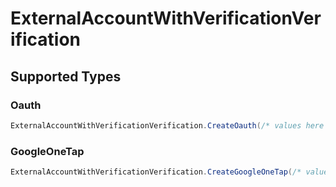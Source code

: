 # ExternalAccountWithVerificationVerification


## Supported Types

### Oauth

```csharp
ExternalAccountWithVerificationVerification.CreateOauth(/* values here */);
```

### GoogleOneTap

```csharp
ExternalAccountWithVerificationVerification.CreateGoogleOneTap(/* values here */);
```

